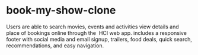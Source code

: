 # book-my-show-clone
Users are able to search movies, events and activities view details and place of bookings online through the  HCI web app. includes a responsive footer with social media and email signup, trailers, food deals, quick search, recommendations, and easy navigation.
